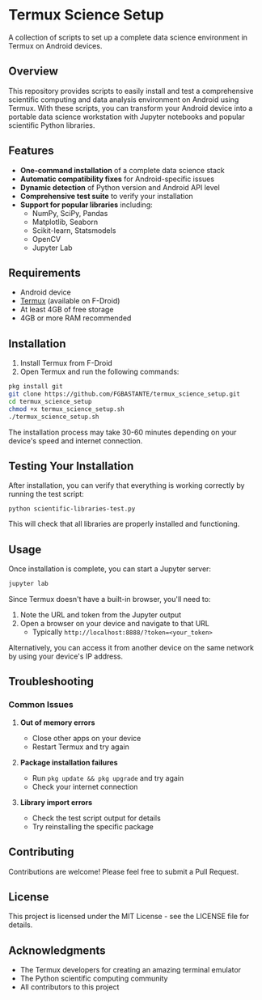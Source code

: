 # Termux Science Setup

A collection of scripts to set up a complete data science environment in Termux on Android devices.

## Overview

This repository provides scripts to easily install and test a comprehensive scientific computing and data analysis environment on Android using Termux. With these scripts, you can transform your Android device into a portable data science workstation with Jupyter notebooks and popular scientific Python libraries.

## Features

- **One-command installation** of a complete data science stack
- **Automatic compatibility fixes** for Android-specific issues
- **Dynamic detection** of Python version and Android API level
- **Comprehensive test suite** to verify your installation
- **Support for popular libraries** including:
  - NumPy, SciPy, Pandas
  - Matplotlib, Seaborn
  - Scikit-learn, Statsmodels
  - OpenCV
  - Jupyter Lab

## Requirements

- Android device
- [Termux](https://github.com/termux/termux-app) (available on F-Droid)
- At least 4GB of free storage
- 4GB or more RAM recommended

## Installation

1. Install Termux from F-Droid
2. Open Termux and run the following commands:

```bash
pkg install git
git clone https://github.com/FGBASTANTE/termux_science_setup.git
cd termux_science_setup
chmod +x termux_science_setup.sh
./termux_science_setup.sh
```

The installation process may take 30-60 minutes depending on your device's speed and internet connection.

## Testing Your Installation

After installation, you can verify that everything is working correctly by running the test script:

```
python scientific-libraries-test.py
```

This will check that all libraries are properly installed and functioning.

## Usage

Once installation is complete, you can start a Jupyter server:

```bash
jupyter lab
```

Since Termux doesn't have a built-in browser, you'll need to:

1. Note the URL and token from the Jupyter output
2. Open a browser on your device and navigate to that URL
   - Typically `http://localhost:8888/?token=<your_token>`

Alternatively, you can access it from another device on the same network by using your device's IP address.

## Troubleshooting

### Common Issues

1. **Out of memory errors**
   - Close other apps on your device
   - Restart Termux and try again

2. **Package installation failures**
   - Run `pkg update && pkg upgrade` and try again
   - Check your internet connection

3. **Library import errors**
   - Check the test script output for details
   - Try reinstalling the specific package

## Contributing

Contributions are welcome! Please feel free to submit a Pull Request.

## License

This project is licensed under the MIT License - see the LICENSE file for details.

## Acknowledgments

- The Termux developers for creating an amazing terminal emulator
- The Python scientific computing community
- All contributors to this project
